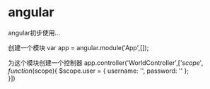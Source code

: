 # angular
angular初步使用...

创建一个模块
var app = angular.module('App',[]);

为这个模块创建一个控制器
app.controller('WorldController',['$scope',function($scope){
	$scope.user = {
		username: '',
		password: ''
	};	
}])